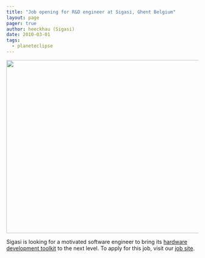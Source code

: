 ```yaml
---
title: "Job opening for R&D engineer at Sigasi, Ghent Belgium"
layout: page 
pager: true
author: heeckhau (Sigasi)
date: 2010-03-01
tags: 
  - planeteclipse
---
```

<div class="content">
<p><span class="inline inline-center"><a href="/image/job-opening-sigasi"><img src="http://www.sigasi.com/sites/www.sigasi.com/files/images/mm_job_offer.preview.png" alt="" title="" class="image image-preview " width="640" height="454"/></a></span></p><p>Sigasi is looking  for a motivated software engineer to bring its <a href="/product">hardware development toolkit</a> to the next level. To apply for this job, visit our <a href="http://candidate.cvwarehouse.com/Default.aspx?tabid=476&amp;CompanyId=8541&amp;lang=en-US" class="elf-external elf-icon">job site</a>.</p>  </div>

